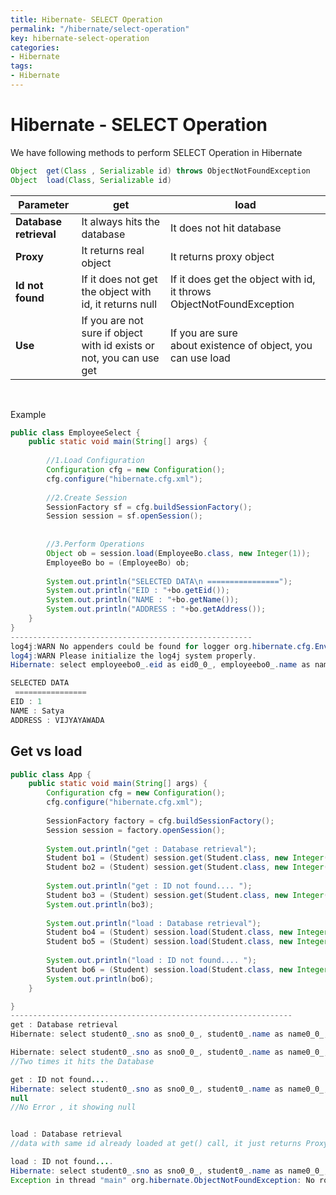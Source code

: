 ```yaml
---
title: Hibernate- SELECT Operation
permalink: "/hibernate/select-operation"
key: hibernate-select-operation
categories:
- Hibernate
tags:
- Hibernate
---
```


Hibernate - SELECT Operation
=====================================

We have following methods to perform SELECT Operation in Hibernate
```java
Object	get(Class , Serializable id) throws ObjectNotFoundException
Object	load(Class, Serializable id)
```


| **Parameter**          | **get**                                                              | **load**                                                             |
|------------------------|----------------------------------------------------------------------|----------------------------------------------------------------------|
| **Database retrieval** | It always hits the database                                          | It does not hit database                                             |
| **Proxy**              | It returns real object                                               | It returns proxy object                                              |
| **Id not found**       | If it does not get the object with id, it returns null               | If it does get the object with id, it throws ObjectNotFoundException |
| **Use**                | If you are not sure if object with id exists or not, you can use get | If you are sure about existence of object, you can use load          |


<br>

Example

```java
public class EmployeeSelect {
	public static void main(String[] args) { 
		
		//1.Load Configuration 
		Configuration cfg = new Configuration();
		cfg.configure("hibernate.cfg.xml");
		
		//2.Create Session
		SessionFactory sf = cfg.buildSessionFactory();
		Session session = sf.openSession();
		
		
		//3.Perform Operations
		Object ob = session.load(EmployeeBo.class, new Integer(1));
		EmployeeBo bo = (EmployeeBo) ob;
		
		System.out.println("SELECTED DATA\n ================");
		System.out.println("EID : "+bo.getEid());
		System.out.println("NAME : "+bo.getName());
		System.out.println("ADDRESS : "+bo.getAddress());
	}
}
------------------------------------------------------
log4j:WARN No appenders could be found for logger org.hibernate.cfg.Environment).
log4j:WARN Please initialize the log4j system properly.
Hibernate: select employeebo0_.eid as eid0_0_, employeebo0_.name as name0_0_, employeebo0_.address as address0_0_ from employee employeebo0_ where employeebo0_.eid=?

SELECTED DATA
 ================
EID : 1
NAME : Satya
ADDRESS : VIJYAYAWADA
```



## Get vs load

```java
public class App {
	public static void main(String[] args) {
		Configuration cfg = new Configuration();
		cfg.configure("hibernate.cfg.xml");
		
		SessionFactory factory = cfg.buildSessionFactory();
		Session session = factory.openSession();		
		
		System.out.println("get : Database retrieval");
		Student bo1 = (Student) session.get(Student.class, new Integer(101));  
		Student bo2 = (Student) session.get(Student.class, new Integer(101));  
		 
		System.out.println("get : ID not found.... ");
		Student bo3 = (Student) session.get(Student.class, new Integer(102));
		System.out.println(bo3);
		
		System.out.println("load : Database retrieval");
		Student bo4 = (Student) session.load(Student.class, new Integer(101));  
		Student bo5 = (Student) session.load(Student.class, new Integer(101));  
		 
		System.out.println("load : ID not found.... ");
		Student bo6 = (Student) session.load(Student.class, new Integer(102));
		System.out.println(bo6);	
	}

}
---------------------------------------------------------------
get : Database retrieval
Hibernate: select student0_.sno as sno0_0_, student0_.name as name0_0_, student0_.address as address0_0_ from student student0_ where student0_.sno=?

Hibernate: select student0_.sno as sno0_0_, student0_.name as name0_0_, student0_.address as address0_0_ from student student0_ where student0_.sno=?
//Two times it hits the Database

get : ID not found.... 
Hibernate: select student0_.sno as sno0_0_, student0_.name as name0_0_, student0_.address as address0_0_ from student student0_ where student0_.sno=?
null
//No Error , it showing null


load : Database retrieval  
//data with same id already loaded at get() call, it just returns Proxy Object

load : ID not found.... 
Hibernate: select student0_.sno as sno0_0_, student0_.name as name0_0_, student0_.address as address0_0_ from student student0_ where student0_.sno=?
Exception in thread "main" org.hibernate.ObjectNotFoundException: No row with the given identifier exists: [rewrite.Student#102]
```
